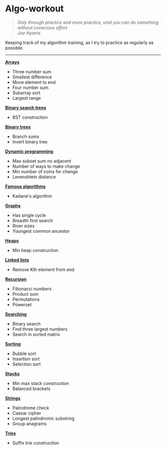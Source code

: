 # Algo-workout

> *Only through practice and more practice, until you can do something without conscious effort.*  
> *Joe Hyams*

Keeping track of my algorithm training, as I try to practice as regularly as possible.
___

**[Arrays](./Arrays/Arrays.ipynb)**
* Three number sum
* Smallest difference
* Move element to end
* Four number sum
* Subarray sort
* Largest range

**[Binary search trees](./Binary%20search%20trees/binary_search_trees.ipynb)**
* BST construction

**[Binary trees](./Binary%20Trees/binary_trees.ipynb)**
* Branch sums
* Invert binary tree

**[Dynamic programming](./Dynamic%20programming/dynamic_programming.ipynb)**
* Max subset sum no adjacent
* Number of ways to make change
* Min number of coins for change
* Levenshtein distance

**[Famous algorithms](./Famous%20algorithms/famous_algorithms.ipynb)**
* Kadane's algorithm

**[Graphs](./Graphs/graphs.ipynb)**
* Has single cycle
* Breadth first search
* River sizes
* Youngest common ancestor

**[Heaps](./Heaps/heaps.ipynb)**
* Min heap construction

**[Linked lists](./Linked%20lists/linked_lists.ipynb)**
* Remove Kth element from end

**[Recursion](./Recursion/Recursion.ipynb)**
* Fibonacci numbers
* Product sum
* Permutations
* Powerset

**[Searching](./Searching/Searching.ipynb)**
* Binary search
* Find three largest numbers
* Search in sorted matrix

**[Sorting](./Sorting/Sorting.ipynb)**
* Bubble sort
* Insertion sort
* Selection sort

**[Stacks](./Stacks/stacks.ipynb)**
* Min max stack construction
* Balanced brackets

**[Strings](./Strings/strings.ipynb)**
* Palindrome check
* Caesar cipher
* Longest palindromic substring
* Group anagrams

**[Tries](./Tries/tries.ipynb)**
* Suffix trie construction
